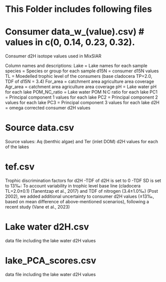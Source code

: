# This Folder includes following files # 

# Consumer data_w_(value).csv) # values in c(0, 0.14, 0.23, 0.32). 
Consumer d2H isotope values used in MixSIAR

Column names and descriptions: 
Lake = Lake names for each sample
species = Species or group for each sample
d15N = consumer d15N values
TL = Moedelled trophic level of the consumers (base cladocera TP=2.0, TDF of d15N = 3.4)
For_area = catchment area agriculture area coverage 
Agr_area = catchment area agriculture area coverage 
pH = Lake water pH for each lake
POM_NC_ratio = Lake water POM N:C ratio for each lake
PC1 = Principal component 1 values for each lake
PC2 = Principal component 2 values for each lake
PC3 = Principal component 3 values for each lake
d2H = omega corrected consumer d2H values

# Source data.csv #
  Source values: Aq (benthic algae) and Ter (inlet DOM) d2H values for each of the lakes
    
# tef.csv ## 
 Trophic discrimination factors for d2H
 -TDF of d2H is set to 0 
 -TDF SD is set to 13‰: To account variability in trophic level base line (cladocera TL=2.0±0.1) (Tanentzap et al., 2017) and TDF of nitrogen (3.4±1.0‰) (Post 2002), 
 we added additional uncertainty to consumer d2H values (±13‰, based on mean difference of above-mentioned scenarios), following a recent study (Vane et al., 2023)

# Lake water d2H.csv # 
data file including the lake water d2H values

# lake_PCA_scores.csv # 
 data file including the lake water d2H values 
